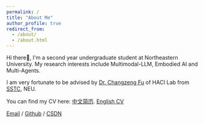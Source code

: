```yaml
---
permalink: /
title: "About Me"
author_profile: true
redirect_from: 
  - /about/
  - /about.html
---
```


Hi there👋, I'm a second year undergraduate student at Northeastern University. My research interests include Multimodal-LLM, Embodied AI and Multi-Agents.

I am very fortunate to be advised by [Dr. Changzeng Fu](https://sstc.neuq.edu.cn/info/1131/2662.htm) of HACI Lab from  [SSTC](https://sstc.neuq.edu.cn/index.htm), NEU.

You can find my CV here:   [中文简历](../assets/Curriculum_Vitae.pdf). [English CV](https://zin-fu.github.io/Zelin-Fu.github.io//cv/)

[Email](mailto:202219117@stu.neu.edu.cn) / [Github](https://github.com/zin-Fu) / [CSDN](https://blog.csdn.net/ove_z?spm=1000.2115.3001.5343)


